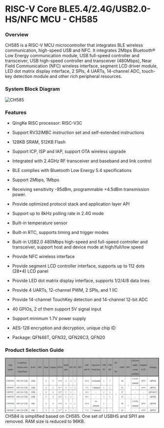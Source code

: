 # RISC-V Core BLE5.4/2.4G/USB2.0-HS/NFC MCU - CH585

### Overview

CH585 is a RISC-V MCU microcontroller that integrates BLE wireless communication, high-speed USB and NFC. It integrates 2Mbps Bluetooth® Low Energy communication module, USB full-speed controller and transceiver, USB high-speed controller and transceiver (480Mbps), Near Field Communication (NFC) wireless interface, segment LCD driver module, LED dot matrix display interface, 2 SPIs, 4 UARTs, 14-channel ADC, touch-key detection module and other rich peripheral resources.

### System Block Diagram

![CH585](./image/CH585.jpg "CH585")

### Features

 - QingKe RISC processor: RISC-V3C

 - Support RV32IMBC instruction set and self-extended instructions

 - 128KB SRAM, 512KB Flash

 - Support ICP, ISP and IAP, support OTA wireless upgrade

 - Integrated with 2.4GHz RF transceiver and baseband and link control

 - BLE complies with Bluetooth Low Energy 5.4 specifications

 - Support 2Mbps, 1Mbps

 - Receiving sensitivity -95dBm, programmable +4.5dBm transmission power.

 - Provide optimized protocol stack and application layer API
 
 - Support up to 8kHz polling rate in 2.4G mode

 - Built-in temperature sensor

 - Built-in RTC, supports timing and trigger modes

 - Built-in USB2.0 480Mbps high-speed and full-speed controller and transceiver, support host and device mode at high/full/low speed

 - Provide NFC wireless interface

 - Provide segment LCD controller interface, supports up to 112 dots (28*4) LCD panel

 - Provide LED dot matrix display interface, supports 1/2/4/8 data lines

 - Provide 4 UARTs, 12-channel PWM, 2 SPIs, and 1 IIC

 - Provide 14-channel TouchKey detection and 14-channel 12-bit ADC

 - 40 GPIOs, 2 of them support 5V signal input

 - Support minimum 1.7V power supply

 - AES-128 encryption and decryption, unique chip ID

 - Package: QFN48T, QFN32, QFN26C3, QFN20

 ### Product Selection Guide

![SelectionGuide](./image/SelectionGuide.jpg "SelectionGuide")
CH584 is simplified based on CH585. One set of USBHS and SPI1 are removed. RAM size is reduced to 96KB.